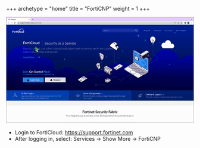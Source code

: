 +++
archetype = "home"
title = "FortiCNP"
weight = 1
+++

![image info](forticloud-forticnp-login.gif)

- Login to FortiCloud: https://support.fortinet.com
- After logging in, select: Services -> Show More -> FortiCNP